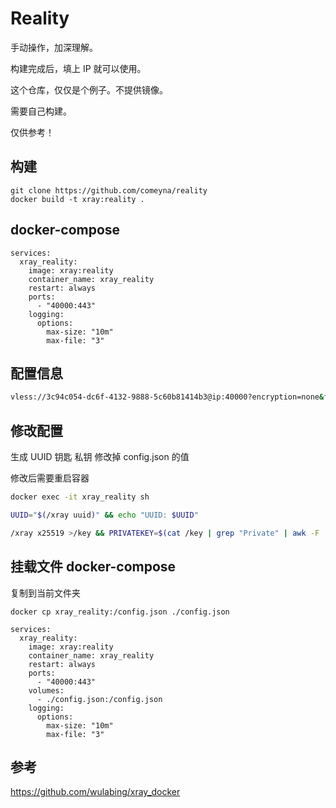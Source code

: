 # Reality

手动操作，加深理解。

构建完成后，填上 IP 就可以使用。

这个仓库，仅仅是个例子。不提供镜像。

需要自己构建。

仅供参考！

## 构建

```
git clone https://github.com/comeyna/reality
docker build -t xray:reality .
```

## docker-compose 

```
services:
  xray_reality:
    image: xray:reality
    container_name: xray_reality
    restart: always
    ports:
      - "40000:443"
    logging:
      options:
        max-size: "10m"
        max-file: "3"
```

## 配置信息

```bash
vless://3c94c054-dc6f-4132-9888-5c60b81414b3@ip:40000?encryption=none&flow=xtls-rprx-vision&security=reality&sni=www.apple.com&fp=chrome&pbk=mKj4w7jYOQNKYblmZxxAz8gcDxg36sxMw4XCsxbHczk&type=tcp&headerType=none#%E8%87%AA%E5%AE%9A%E4%B9%89
```

## 修改配置

 生成 UUID 钥匙 私钥 修改掉 config.json 的值 

 修改后需要重启容器

```bash
docker exec -it xray_reality sh

UUID="$(/xray uuid)" && echo "UUID: $UUID"

/xray x25519 >/key && PRIVATEKEY=$(cat /key | grep "Private" | awk -F ': ' '{print $2}') && PUBLICKEY=$(cat /key | grep "Public" | awk -F ': ' '{print $2}') && echo "Private key: $PRIVATEKEY" && echo "Public key: $PUBLICKEY"
```

## 挂载文件 docker-compose

复制到当前文件夹

```
docker cp xray_reality:/config.json ./config.json
```

```
services:
  xray_reality:
    image: xray:reality
    container_name: xray_reality
    restart: always
    ports:
      - "40000:443"
    volumes:
      - ./config.json:/config.json
    logging:
      options:
        max-size: "10m"
        max-file: "3"
```

## 参考

https://github.com/wulabing/xray_docker
